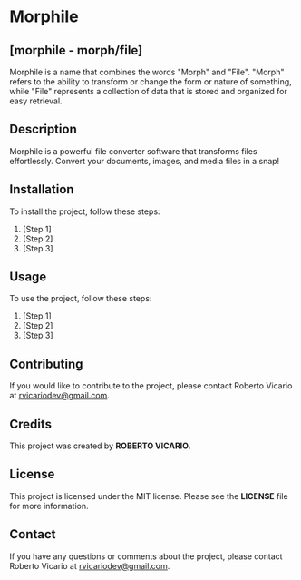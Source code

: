# Morphile

## [morphile - morph/file]
Morphile is a name that combines the words "Morph" and "File". "Morph" refers to the ability to transform or change the form or nature of something, while "File" represents a collection of data that is stored and organized for easy retrieval.

## Description
Morphile is a powerful file converter software that transforms files effortlessly. Convert your documents, images, and media files in a snap!

## Installation
To install the project, follow these steps:
<ol>
    <li>[Step 1]</li>
    <li>[Step 2]</li>
    <li>[Step 3]</li>
</ol>

## Usage
To use the project, follow these steps:
<ol>
    <li>[Step 1]</li>
    <li>[Step 2]</li>
    <li>[Step 3]</li>
</ol>

## Contributing
If you would like to contribute to the project, please contact Roberto Vicario at <u><a href="mailto:'rvicariodev@gmail.com'">rvicariodev@gmail.com</a></u>.

## Credits
This project was created by <strong>ROBERTO VICARIO</strong>.

## License
This project is licensed under the MIT license. Please see the <strong>LICENSE</strong> file for more information.

## Contact
If you have any questions or comments about the project, please contact Roberto Vicario at <u><a href="mailto:'rvicariodev@gmail.com'">rvicariodev@gmail.com</a></u>.